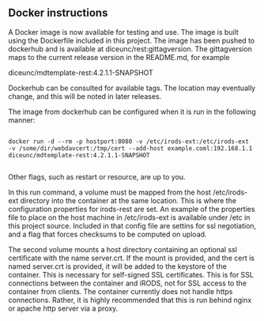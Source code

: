 ## Docker instructions

A Docker image is now available for testing and use.  The image is built using the Dockerfile included in this project.  The image has been pushed to dockerhub and is available at diceunc/rest:gittagversion.  The gittagversion maps to the current release version in the README.md, for example

diceunc/mdtemplate-rest:4.2.1.1-SNAPSHOT

Dockerhub can be consulted for available tags.  The location may eventually change, and this will be noted in later releases.

The image from dockerhub can be configured when it is run in the following manner:

```

docker run -d --rm -p hostport:8080 -v /etc/irods-ext:/etc/irods-ext  -v /some/dir/webdavcert:/tmp/cert --add-host example.coml:192.168.1.1 diceunc/mdtemplate-rest:4.2.1.1-SNAPSHOT


```

Other flags, such as restart or resource, are up to you.  

In this run command, a volume must be mapped from the host /etc/irods-ext directory into the container at the same location. This is where the configuration properties for irods-rest are set.  An example of the properties file to place on the host machine in /etc/irods-ext is available under /etc in this project source.  Included in that config file are settins for ssl negotiation, and a flag that forces checksums to be computed on upload.

The second volume mounts a host directory containing an optional ssl certificate with the name server.crt.  If the mount is provided, and the cert is named server.crt is provided, it will be added to the keystore of the container.  This is necessary for self-signed SSL certificates.  This is for SSL connections between the container and iRODS, not for SSL access to the container from clients.  The container currently does not handle https connections.  Rather, it is highly recommended that this is run behind nginx or apache http server via a proxy.  